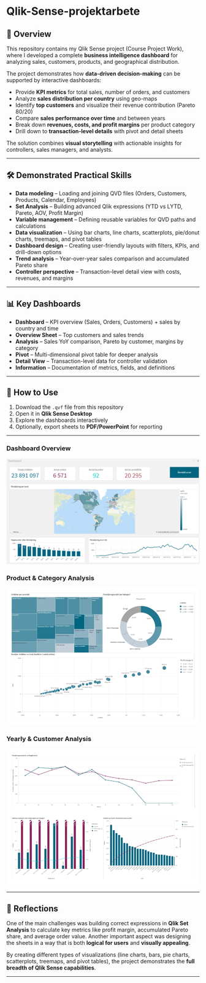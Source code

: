 # Qlik-Sense-projektarbete

## 📌 Overview  
This repository contains my Qlik Sense project (Course Project Work), where I developed a complete **business intelligence dashboard** for analyzing sales, customers, products, and geographical distribution.  

The project demonstrates how **data-driven decision-making** can be supported by interactive dashboards:  
- Provide **KPI metrics** for total sales, number of orders, and customers  
- Analyze **sales distribution per country** using geo-maps  
- Identify **top customers** and visualize their revenue contribution (Pareto 80/20)  
- Compare **sales performance over time** and between years  
- Break down **revenues, costs, and profit margins** per product category  
- Drill down to **transaction-level details** with pivot and detail sheets  

The solution combines **visual storytelling** with actionable insights for controllers, sales managers, and analysts.  

---

## 🛠 Demonstrated Practical Skills  

- **Data modeling** – Loading and joining QVD files (Orders, Customers, Products, Calendar, Employees)  
- **Set Analysis** – Building advanced Qlik expressions (YTD vs LYTD, Pareto, AOV, Profit Margin)  
- **Variable management** – Defining reusable variables for QVD paths and calculations  
- **Data visualization** – Using bar charts, line charts, scatterplots, pie/donut charts, treemaps, and pivot tables  
- **Dashboard design** – Creating user-friendly layouts with filters, KPIs, and drill-down options  
- **Trend analysis** – Year-over-year sales comparison and accumulated Pareto share  
- **Controller perspective** – Transaction-level detail view with costs, revenues, and margins  

---

## 📊 Key Dashboards  

- **Dashboard** – KPI overview (Sales, Orders, Customers) + sales by country and time  
- **Overview Sheet** – Top customers and sales trends  
- **Analysis** – Sales YoY comparison, Pareto by customer, margins by category  
- **Pivot** – Multi-dimensional pivot table for deeper analysis  
- **Detail View** – Transaction-level data for controller validation  
- **Information** – Documentation of metrics, fields, and definitions  

---

## 🚀 How to Use  

1. Download the `.qvf` file from this repository  
2. Open it in **Qlik Sense Desktop**  
3. Explore the dashboards interactively  
4. Optionally, export sheets to **PDF/PowerPoint** for reporting  

---

### Dashboard Overview
![Dashboard](Dashbord.png)

### Product & Category Analysis
![Products](Screenshot_2-10-2025_123443_.jpeg)

### Yearly & Customer Analysis
![Analysis](Screenshot_2-10-2025_123454_.jpeg)
 

---

## 📌 Reflections  

One of the main challenges was building correct expressions in **Qlik Set Analysis** to calculate key metrics like profit margin, accumulated Pareto share, and average order value. Another important aspect was designing the sheets in a way that is both **logical for users** and **visually appealing**.  

By creating different types of visualizations (line charts, bars, pie charts, scatterplots, treemaps, and pivot tables), the project demonstrates the **full breadth of Qlik Sense capabilities**.  

---
